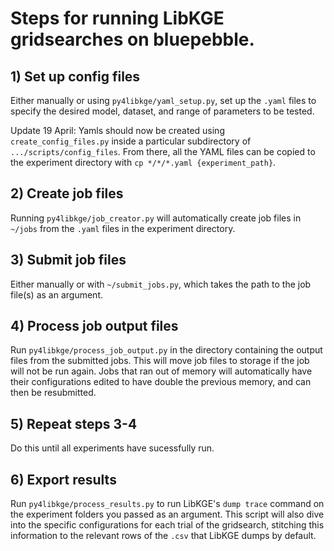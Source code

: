 # Steps for running LibKGE gridsearches on bluepebble.



## 1) Set up config files
Either manually or using `py4libkge/yaml_setup.py`, set up the `.yaml` files to specify the desired model, dataset, and range of parameters to be tested.

Update 19 April:
Yamls should now be created using `create_config_files.py` inside a particular subdirectory of `.../scripts/config_files`. From there, all the YAML files can be copied to the experiment directory with `cp */*/*.yaml {experiment_path}`.

## 2) Create job files
Running `py4libkge/job_creator.py` will automatically create job files in `~/jobs` from the `.yaml` files in the experiment directory.

## 3) Submit job files
Either manually or with `~/submit_jobs.py`, which takes the path to the job file(s) as an argument.

## 4) Process job output files
Run `py4libkge/process_job_output.py` in the directory containing the output files from the submitted jobs. This will move job files to storage if the job will not be run again. Jobs that ran out of memory will automatically have their configurations edited to have double the previous memory, and can then be resubmitted.


## 5) Repeat steps 3-4 
Do this until all experiments have sucessfully run.

## 6) Export results
Run `py4libkge/process_results.py` to run LibKGE's `dump trace` command on the experiment folders you passed as an argument. This script will also dive into the specific configurations for each trial of the gridsearch, stitching this information to the relevant rows of the `.csv` that LibKGE dumps by default.